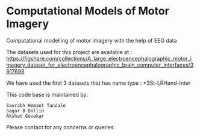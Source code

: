 # Computational Models of Motor Imagery
 Computational modelling of motor imagery with the help of EEG data
 
 The datasets used for this project are available at : https://figshare.com/collections/A_large_electroencephalographic_motor_imagery_dataset_for_electroencephalographic_brain_computer_interfaces/3917698
 
 We have used the first 3 datasets that has name type : *3St-LRHand-Inter

This code base is maintained by:

    Saurabh Hemant Tandale
    Sagar B Dollin 
    Akshat Govekar
Please contact for any concerns or queries.
